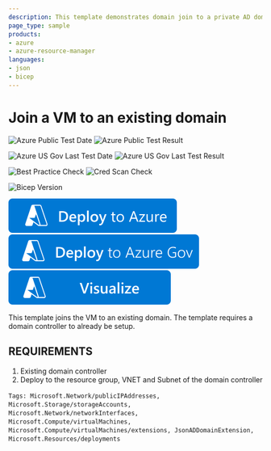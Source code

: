 ```yaml
---
description: This template demonstrates domain join to a private AD domain up in cloud.
page_type: sample
products:
- azure
- azure-resource-manager
languages:
- json
- bicep
---
```

# Join a VM to an existing domain

![Azure Public Test Date](https://azurequickstartsservice.blob.core.windows.net/badges/quickstarts/microsoft.compute/vm-domain-join/PublicLastTestDate.svg)
![Azure Public Test Result](https://azurequickstartsservice.blob.core.windows.net/badges/quickstarts/microsoft.compute/vm-domain-join/PublicDeployment.svg)

![Azure US Gov Last Test Date](https://azurequickstartsservice.blob.core.windows.net/badges/quickstarts/microsoft.compute/vm-domain-join/FairfaxLastTestDate.svg)
![Azure US Gov Last Test Result](https://azurequickstartsservice.blob.core.windows.net/badges/quickstarts/microsoft.compute/vm-domain-join/FairfaxDeployment.svg)

![Best Practice Check](https://azurequickstartsservice.blob.core.windows.net/badges/quickstarts/microsoft.compute/vm-domain-join/BestPracticeResult.svg)
![Cred Scan Check](https://azurequickstartsservice.blob.core.windows.net/badges/quickstarts/microsoft.compute/vm-domain-join/CredScanResult.svg)

![Bicep Version](https://azurequickstartsservice.blob.core.windows.net/badges/quickstarts/microsoft.compute/vm-domain-join/BicepVersion.svg)

[![Deploy To Azure](https://raw.githubusercontent.com/Azure/azure-quickstart-templates/master/1-CONTRIBUTION-GUIDE/images/deploytoazure.svg?sanitize=true)](https://portal.azure.com/#create/Microsoft.Template/uri/https%3A%2F%2Fraw.githubusercontent.com%2FAzure%2Fazure-quickstart-templates%2Fmaster%2Fquickstarts%2Fmicrosoft.compute%2Fvm-domain-join%2Fazuredeploy.json)
[![Deploy To Azure US Gov](https://raw.githubusercontent.com/Azure/azure-quickstart-templates/master/1-CONTRIBUTION-GUIDE/images/deploytoazuregov.svg?sanitize=true)](https://portal.azure.us/#create/Microsoft.Template/uri/https%3A%2F%2Fraw.githubusercontent.com%2FAzure%2Fazure-quickstart-templates%2Fmaster%2Fquickstarts%2Fmicrosoft.compute%2Fvm-domain-join%2Fazuredeploy.json)
[![Visualize](https://raw.githubusercontent.com/Azure/azure-quickstart-templates/master/1-CONTRIBUTION-GUIDE/images/visualizebutton.svg?sanitize=true)](http://armviz.io/#/?load=https%3A%2F%2Fraw.githubusercontent.com%2FAzure%2Fazure-quickstart-templates%2Fmaster%2Fquickstarts%2Fmicrosoft.compute%2Fvm-domain-join%2Fazuredeploy.json)

This template joins the VM to an existing domain. The template requires a domain controller to already be setup.

## REQUIREMENTS

1. Existing domain controller
2. Deploy to the resource group, VNET and Subnet of the domain controller

`Tags: Microsoft.Network/publicIPAddresses, Microsoft.Storage/storageAccounts, Microsoft.Network/networkInterfaces, Microsoft.Compute/virtualMachines, Microsoft.Compute/virtualMachines/extensions, JsonADDomainExtension, Microsoft.Resources/deployments`
